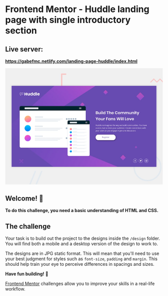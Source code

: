 # Frontend Mentor - Huddle landing page with single introductory section

## Live server:
**https://gabefmc.netlify.com/landing-page-huddle/index.html**

![Design preview for the Huddle landing page with single introductory section](./design/desktop-preview.jpg)

## Welcome! 👋


**To do this challenge, you need a basic understanding of HTML and CSS.**

## The challenge

Your task is to build out the project to the designs inside the `/design` folder. You will find both a mobile and a desktop version of the design to work to. 

The designs are in JPG static format. This will mean that you'll need to use your best judgment for styles such as `font-size`, `padding` and `margin`. This should help train your eye to perceive differences in spacings and sizes.

**Have fun building!** 🚀

[Frontend Mentor](https://www.frontendmentor.io) challenges allow you to improve your skills in a real-life workflow.